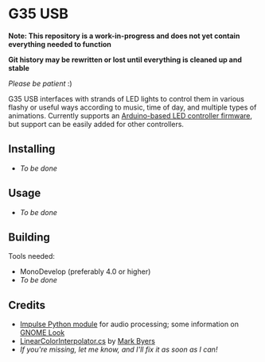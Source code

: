G35 USB
===============

**Note: This repository is a work-in-progress and does not yet contain everything needed to function**

**Git history may be rewritten or lost until everything is cleaned up and stable**

*Please be patient* :)

G35 USB interfaces with strands of LED lights to control them in various flashy or useful ways according to music, time of day, and multiple types of animations.  Currently supports an [Arduino-based LED controller firmware](https://github.com/digitalcircuit/G35Arduino_Controller), but support can be easily added for other controllers.

## Installing

* *To be done*

## Usage

* *To be done*

## Building

Tools needed:

* MonoDevelop (preferably 4.0 or higher)
* *To be done*

## Credits

* [Impulse Python module](https://launchpad.net/impulse.bzr) for audio processing; some information on [GNOME Look](http://gnome-look.org/content/show.php/Impulse+-+PulseAudio+visualizer?content=99383)
* [LinearColorInterpolator.cs](https://stackoverflow.com/questions/2307726/how-to-calculate-color-based-on-a-range-of-values-in-c?rq=1) by [Mark Byers](https://stackoverflow.com/users/61974/mark-byers)
* *If you're missing, let me know, and I'll fix it as soon as I can!*
